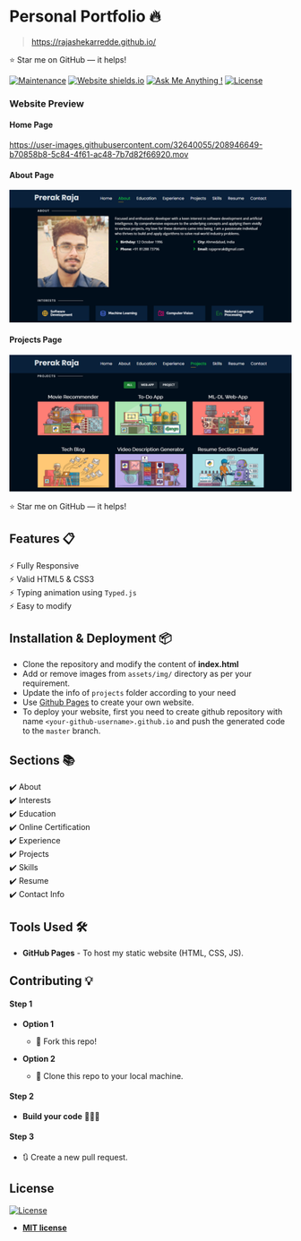 # Personal Portfolio 🔥
> https://rajashekarredde.github.io/

:star: Star me on GitHub — it helps!


[![Maintenance](https://img.shields.io/badge/maintained-yes-green.svg)](https://github.com/Rajashekarredde/rajashekarredde.github.io/commits/master)
[![Website shields.io](https://img.shields.io/badge/website-up-yellow)](http://rajashekarredde.github.io/)
[![Ask Me Anything !](https://img.shields.io/badge/ask%20me-linkedin-1abc9c.svg)](https://www.linkedin.com/in/rajashekar-reddy-kommula-749473140/)
[![License](http://img.shields.io/:license-mit-blue.svg?style=flat-square)](http://badges.mit-license.org)

### Website Preview
#### Home Page
https://user-images.githubusercontent.com/32640055/208946649-b70858b8-5c84-4f61-ac48-7b7d82f66920.mov


#### About Page
<img src="website_images/AboutPage.png" width="900">


#### Projects Page
<img src="website_images/ProjectPage.png" width="900">
  


:star: Star me on GitHub — it helps!

## Features 📋
⚡️ Fully Responsive\
⚡️ Valid HTML5 & CSS3\
⚡️ Typing animation using `Typed.js`\
⚡️ Easy to modify

## Installation & Deployment 📦
- Clone the repository and modify the content of <b>index.html</b> 
- Add or remove images from `assets/img/` directory as per your requirement.
- Update the info of `projects` folder according to your need
- Use [Github Pages](https://create-react-app.dev/docs/deployment/#github-pages) to create your own website.
- To deploy your website, first you need to create github repository with name `<your-github-username>.github.io` and push the generated code to the `master` branch.

## Sections 📚
✔️ About\
✔️ Interests\
✔️ Education\
✔️ Online Certification\
✔️ Experience\
✔️ Projects \
✔️ Skills \
✔️ Resume\
✔️ Contact Info



## Tools Used 🛠️
* <b>GitHub Pages</b> - To host my static website (HTML, CSS, JS).

## Contributing 💡
#### Step 1

- **Option 1**
    - 🍴 Fork this repo!

- **Option 2**
    - 👯 Clone this repo to your local machine.


#### Step 2

- **Build your code** 🔨🔨🔨

#### Step 3

- 🔃 Create a new pull request.

## License
[![License](http://img.shields.io/:license-mit-blue.svg?style=flat-square)](http://badges.mit-license.org)

- **[MIT license](http://opensource.org/licenses/mit-license.php)**

